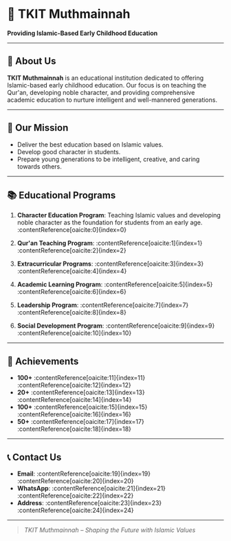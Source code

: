 # 🏫 TKIT Muthmainnah

**Providing Islamic-Based Early Childhood Education**

---

## 📖 About Us

**TKIT Muthmainnah** is an educational institution dedicated to offering Islamic-based early childhood education. Our focus is on teaching the Qur'an, developing noble character, and providing comprehensive academic education to nurture intelligent and well-mannered generations.

---

## 🎯 Our Mission

- Deliver the best education based on Islamic values.
- Develop good character in students.
- Prepare young generations to be intelligent, creative, and caring towards others.

---

## 📚 Educational Programs

1. **Character Education Program**: Teaching Islamic values and developing noble character as the foundation for students from an early age.&#8203;:contentReference[oaicite:0]{index=0}

2. **Qur'an Teaching Program**: :contentReference[oaicite:1]{index=1}&#8203;:contentReference[oaicite:2]{index=2}

3. **Extracurricular Programs**: :contentReference[oaicite:3]{index=3}&#8203;:contentReference[oaicite:4]{index=4}

4. **Academic Learning Program**: :contentReference[oaicite:5]{index=5}&#8203;:contentReference[oaicite:6]{index=6}

5. **Leadership Program**: :contentReference[oaicite:7]{index=7}&#8203;:contentReference[oaicite:8]{index=8}

6. **Social Development Program**: :contentReference[oaicite:9]{index=9}&#8203;:contentReference[oaicite:10]{index=10}

---

## 🎉 Achievements

- **100+** :contentReference[oaicite:11]{index=11}&#8203;:contentReference[oaicite:12]{index=12}
- **20+** :contentReference[oaicite:13]{index=13}&#8203;:contentReference[oaicite:14]{index=14}
- **100+** :contentReference[oaicite:15]{index=15}&#8203;:contentReference[oaicite:16]{index=16}
- **50+** :contentReference[oaicite:17]{index=17}&#8203;:contentReference[oaicite:18]{index=18}

---

## 📞 Contact Us

- **Email**: :contentReference[oaicite:19]{index=19}&#8203;:contentReference[oaicite:20]{index=20}
- **WhatsApp**: :contentReference[oaicite:21]{index=21}&#8203;:contentReference[oaicite:22]{index=22}
- **Address**: :contentReference[oaicite:23]{index=23}&#8203;:contentReference[oaicite:24]{index=24}

---

> *TKIT Muthmainnah – Shaping the Future with Islamic Values*
